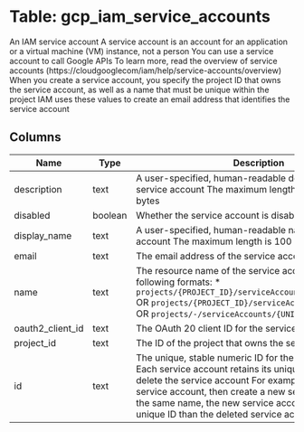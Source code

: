 
# Table: gcp_iam_service_accounts
An IAM service account A service account is an account for an application or a virtual machine (VM) instance, not a person You can use a service account to call Google APIs To learn more, read the overview of service accounts (https://cloudgooglecom/iam/help/service-accounts/overview) When you create a service account, you specify the project ID that owns the service account, as well as a name that must be unique within the project IAM uses these values to create an email address that identifies the service account
## Columns
| Name        | Type           | Description  |
| ------------- | ------------- | -----  |
|description|text|A user-specified, human-readable description of the service account The maximum length is 256 UTF-8 bytes|
|disabled|boolean|Whether the service account is disabled|
|display_name|text|A user-specified, human-readable name for the service account The maximum length is 100 UTF-8 bytes|
|email|text|The email address of the service account|
|name|text|The resource name of the service account In one of the following formats: * `projects/{PROJECT_ID}/serviceAccounts/{EMAIL_ADDRESS}` OR `projects/{PROJECT_ID}/serviceAccounts/{UNIQUE_ID}` OR `projects/-/serviceAccounts/{UNIQUE_ID}`|
|oauth2_client_id|text|The OAuth 20 client ID for the service account|
|project_id|text|The ID of the project that owns the service account|
|id|text|The unique, stable numeric ID for the service account Each service account retains its unique ID even if you delete the service account For example, if you delete a service account, then create a new service account with the same name, the new service account has a different unique ID than the deleted service account|
